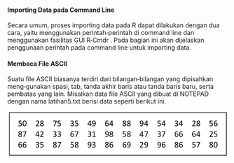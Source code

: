#### Importing Data pada Command Line 

Secara umum, proses importing data pada R dapat dilakukan dengan dua cara, yaitu menggunakan perintah‐perintah di command line dan menggunakan fasilitas GUI 
R‐Cmdr .  Pada  bagian  ini  akan  dijelaskan  penggunaan perintah pada command line untuk importing data. 

#### <b>Membaca File ASCII </b>

Suatu  file  ASCII  biasanya  terdiri  dari  bilangan‐bilangan  yang  dipisahkan  meng‐gunakan  spasi,  tab,  tanda  akhir  baris  atau  tanda  baris  baru,  serta  pembatas  yang  lain.  Misalkan data file ASCII yang dibuat di NOTEPAD dengan nama latihan5.txt berisi data  seperti berikut ini.

![alt tag](https://github.com/syaifulahdan/Rscript/blob/master/image/Screenshot%20from%202016-09-21%2012-56-39.png
)

